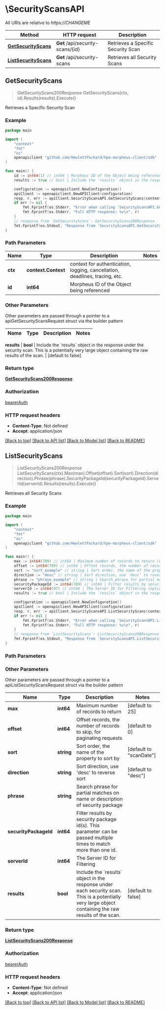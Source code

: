 # \SecurityScansAPI

All URIs are relative to *https://CHANGEME*

Method | HTTP request | Description
------------- | ------------- | -------------
[**GetSecurityScans**](SecurityScansAPI.md#GetSecurityScans) | **Get** /api/security-scans/{id} | Retrieves a Specific Security Scan
[**ListSecurityScans**](SecurityScansAPI.md#ListSecurityScans) | **Get** /api/security-scans | Retrieves all Security Scans



## GetSecurityScans

> GetSecurityScans200Response GetSecurityScans(ctx, id).Results(results).Execute()

Retrieves a Specific Security Scan



### Example

```go
package main

import (
	"context"
	"fmt"
	"os"
	openapiclient "github.com/HewlettPackard/hpe-morpheus-client/sdk"
)

func main() {
	id := int64(1) // int64 | Morpheus ID of the Object being referenced
	results := true // bool | Include the `results` object in the response under the security scan. This is a potentially very large object containing the raw results of the scan. (optional) (default to false)

	configuration := openapiclient.NewConfiguration()
	apiClient := openapiclient.NewAPIClient(configuration)
	resp, r, err := apiClient.SecurityScansAPI.GetSecurityScans(context.Background(), id).Results(results).Execute()
	if err != nil {
		fmt.Fprintf(os.Stderr, "Error when calling `SecurityScansAPI.GetSecurityScans``: %v\n", err)
		fmt.Fprintf(os.Stderr, "Full HTTP response: %v\n", r)
	}
	// response from `GetSecurityScans`: GetSecurityScans200Response
	fmt.Fprintf(os.Stdout, "Response from `SecurityScansAPI.GetSecurityScans`: %v\n", resp)
}
```

### Path Parameters


Name | Type | Description  | Notes
------------- | ------------- | ------------- | -------------
**ctx** | **context.Context** | context for authentication, logging, cancellation, deadlines, tracing, etc.
**id** | **int64** | Morpheus ID of the Object being referenced | 

### Other Parameters

Other parameters are passed through a pointer to a apiGetSecurityScansRequest struct via the builder pattern


Name | Type | Description  | Notes
------------- | ------------- | ------------- | -------------

 **results** | **bool** | Include the &#x60;results&#x60; object in the response under the security scan. This is a potentially very large object containing the raw results of the scan. | [default to false]

### Return type

[**GetSecurityScans200Response**](GetSecurityScans200Response.md)

### Authorization

[bearerAuth](../README.md#bearerAuth)

### HTTP request headers

- **Content-Type**: Not defined
- **Accept**: application/json

[[Back to top]](#) [[Back to API list]](../README.md#documentation-for-api-endpoints)
[[Back to Model list]](../README.md#documentation-for-models)
[[Back to README]](../README.md)


## ListSecurityScans

> ListSecurityScans200Response ListSecurityScans(ctx).Max(max).Offset(offset).Sort(sort).Direction(direction).Phrase(phrase).SecurityPackageId(securityPackageId).ServerId(serverId).Results(results).Execute()

Retrieves all Security Scans



### Example

```go
package main

import (
	"context"
	"fmt"
	"os"
	openapiclient "github.com/HewlettPackard/hpe-morpheus-client/sdk"
)

func main() {
	max := int64(789) // int64 | Maximum number of records to return (optional) (default to 25)
	offset := int64(789) // int64 | Offset records, the number of records to skip, for paginating requests (optional) (default to 0)
	sort := "sort_example" // string | Sort order, the name of the property to sort by (optional) (default to "scanDate")
	direction := "desc" // string | Sort direction, use 'desc' to reverse sort (optional) (default to "desc")
	phrase := "phrase_example" // string | Search phrase for partial matches on name or description of security package (optional)
	securityPackageId := int64(789) // int64 | Filter results by security package id(s). This parameter can be passed multiple times to match more than one id. (optional)
	serverId := int64(97) // int64 | The Server ID for Filtering (optional)
	results := true // bool | Include the `results` object in the response under each security scan. This is a potentially very large object containing the raw results of the scan. (optional) (default to false)

	configuration := openapiclient.NewConfiguration()
	apiClient := openapiclient.NewAPIClient(configuration)
	resp, r, err := apiClient.SecurityScansAPI.ListSecurityScans(context.Background()).Max(max).Offset(offset).Sort(sort).Direction(direction).Phrase(phrase).SecurityPackageId(securityPackageId).ServerId(serverId).Results(results).Execute()
	if err != nil {
		fmt.Fprintf(os.Stderr, "Error when calling `SecurityScansAPI.ListSecurityScans``: %v\n", err)
		fmt.Fprintf(os.Stderr, "Full HTTP response: %v\n", r)
	}
	// response from `ListSecurityScans`: ListSecurityScans200Response
	fmt.Fprintf(os.Stdout, "Response from `SecurityScansAPI.ListSecurityScans`: %v\n", resp)
}
```

### Path Parameters



### Other Parameters

Other parameters are passed through a pointer to a apiListSecurityScansRequest struct via the builder pattern


Name | Type | Description  | Notes
------------- | ------------- | ------------- | -------------
 **max** | **int64** | Maximum number of records to return | [default to 25]
 **offset** | **int64** | Offset records, the number of records to skip, for paginating requests | [default to 0]
 **sort** | **string** | Sort order, the name of the property to sort by | [default to &quot;scanDate&quot;]
 **direction** | **string** | Sort direction, use &#39;desc&#39; to reverse sort | [default to &quot;desc&quot;]
 **phrase** | **string** | Search phrase for partial matches on name or description of security package | 
 **securityPackageId** | **int64** | Filter results by security package id(s). This parameter can be passed multiple times to match more than one id. | 
 **serverId** | **int64** | The Server ID for Filtering | 
 **results** | **bool** | Include the &#x60;results&#x60; object in the response under each security scan. This is a potentially very large object containing the raw results of the scan. | [default to false]

### Return type

[**ListSecurityScans200Response**](ListSecurityScans200Response.md)

### Authorization

[bearerAuth](../README.md#bearerAuth)

### HTTP request headers

- **Content-Type**: Not defined
- **Accept**: application/json

[[Back to top]](#) [[Back to API list]](../README.md#documentation-for-api-endpoints)
[[Back to Model list]](../README.md#documentation-for-models)
[[Back to README]](../README.md)

